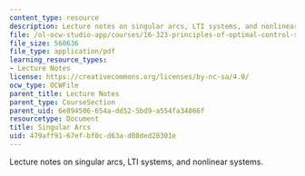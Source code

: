 ```yaml
---
content_type: resource
description: Lecture notes on singular arcs, LTI systems, and nonlinear systems.
file: /ol-ocw-studio-app/courses/16-323-principles-of-optimal-control-spring-2008/479aff9167efbf0cd63ad08ded28301e_lec10.pdf
file_size: 560636
file_type: application/pdf
learning_resource_types:
- Lecture Notes
license: https://creativecommons.org/licenses/by-nc-sa/4.0/
ocw_type: OCWFile
parent_title: Lecture Notes
parent_type: CourseSection
parent_uid: 6e894506-654a-dd52-5bd9-a554fa34866f
resourcetype: Document
title: Singular Arcs
uid: 479aff91-67ef-bf0c-d63a-d08ded28301e
---
```

Lecture notes on singular arcs, LTI systems, and nonlinear systems.